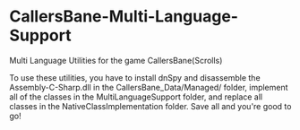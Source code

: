 # CallersBane-Multi-Language-Support
Multi Language Utilities for the game CallersBane(Scrolls)

To use these utilities, you have to install dnSpy and disassemble the Assembly-C-Sharp.dll in the CallersBane_Data/Managed/ folder, implement all of the classes in the MultiLanguageSupport folder, and replace all classes in the NativeClassImplementation folder. Save all and you're good to go!